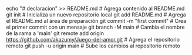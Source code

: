 echo "# declaracion" >> README.md  # Agrega contenido al README.md
git init  # Inicializa un nuevo repositorio local
git add README.md  # Agrega el README.md al área de preparación
git commit -m "first commit"  # Crea el primer commit con un mensaje
git branch -M main  # Cambia el nombre de la rama a 'main'
git remote add origin https://github.com/akazumy/Juego-del-amor.git  # Agrega el repositorio remoto
git push -u origin main  # Sube los cambios al repositorio remoto